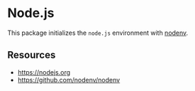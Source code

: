 # Node.js

This package initializes the `node.js` environment with
[nodenv](https://github.com/nodenv/nodenv).

## Resources

- https://nodejs.org
- https://github.com/nodenv/nodenv
